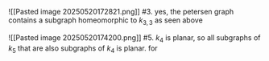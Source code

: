 ![[Pasted image 20250520172821.png]]
#3. yes, the petersen graph contains a subgraph homeomorphic to $k_{3,3}$ as seen above

![[Pasted image 20250520174200.png]]
#5. $k_4$ is planar, so all subgraphs of $k_5$ that are also subgraphs of $k_4$ is planar. for 